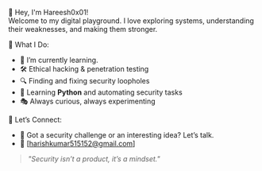 👋 Hey, I'm Hareesh0x01!  
Welcome to my digital playground. I love exploring systems, understanding their weaknesses, and making them stronger.  

🚀 What I Do: 
- 🌱 I’m currently learning.
- 🛠️ Ethical hacking & penetration testing  
- 🔍 Finding and fixing security loopholes  
- 🐍 Learning **Python** and automating security tasks  
- 🎭 Always curious, always experimenting  

📡 Let’s Connect:  
- 💬 Got a security challenge or an interesting idea? Let’s talk.  
- 📩 [harishkumar515152@gmail.com]  

> *"Security isn’t a product, it’s a mindset."*
  
